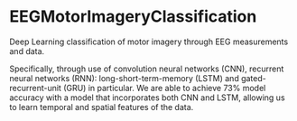 # EEGMotorImageryClassification
Deep Learning classification of motor imagery through EEG measurements and data.

Specifically, through use of convolution neural networks (CNN), recurrent neural networks (RNN): long-short-term-memory (LSTM) and gated-recurrent-unit (GRU) in particular. We are able to achieve 73% model accuracy with a model that incorporates both CNN and LSTM, allowing us to learn temporal and spatial features of the data.
 
